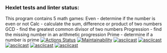 ### Hexlet tests and linter status:
This program contains 5 math games: 
Even - determine if the number is even or not
Calc - calculate the sum, difference or product of two numbers
GCD - find the greatest common divisor of two numbers
Progression - find the missing number in an arithmetic progression
Prime - determine if a number is prime
[![Actions Status](https://github.com/OlegSedykh/java-project-lvl1/workflows/hexlet-check/badge.svg)](https://github.com/OlegSedykh/java-project-lvl1/actions)
[![Maintainability](https://api.codeclimate.com/v1/badges/f58763c5a4616b53828a/maintainability)](https://codeclimate.com/github/OlegSedykh/java-project-lvl1/maintainability)
[![asciicast](https://asciinema.org/a/1ymFyaR8Tru7TCUs4TipU4UvJ.svg)](https://asciinema.org/a/1ymFyaR8Tru7TCUs4TipU4UvJ)
[![asciicast](https://asciinema.org/a/VRV0oIq8Y0vIj4QO2r1UTuq0L.svg)](https://asciinema.org/a/VRV0oIq8Y0vIj4QO2r1UTuq0L)
[![asciicast](https://asciinema.org/a/3FNsMSU0LwYZ0klggF22vlM65.svg)](https://asciinema.org/a/3FNsMSU0LwYZ0klggF22vlM65)
[![asciicast](https://asciinema.org/a/X2SnmZifyLLgliPrTLUC5Nscv.svg)](https://asciinema.org/a/X2SnmZifyLLgliPrTLUC5Nscv)
[![asciicast](https://asciinema.org/a/FFlILynvmvzHBOTlXUDASKQxE.svg)](https://asciinema.org/a/FFlILynvmvzHBOTlXUDASKQxE)
